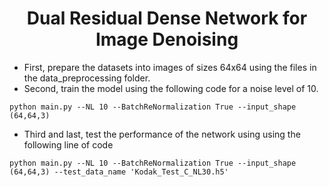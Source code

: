<h1 align="center" >
    Dual Residual Dense Network for Image Denoising
</h1>


- First, prepare the datasets into images of sizes 64x64 using the files in the data_preprocessing folder.
- Second, train the model using the following code for a noise level of 10.

``` python main.py --NL 10 --BatchReNormalization True --input_shape (64,64,3) ```

- Third and last, test the performance of the network using using the following line of code

``` python main.py --NL 10 --BatchReNormalization True --input_shape (64,64,3) --test_data_name 'Kodak_Test_C_NL30.h5' ```

